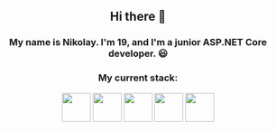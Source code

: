 ## <p align="center">Hi there 👋</p>
### <p align="center">My name is Nikolay. I'm 19, and I'm a junior ASP.NET Core developer. 😃</p>
### <p align="center">My current stack: </p>

<p align="center">
  <img width="51" height="51" src="https://github.com/user-attachments/assets/7892910b-3c97-486e-a2ed-d1aed277be42" />
  <img width="51" height="51" src="https://github.com/user-attachments/assets/0ebb6301-d548-40e5-b53b-10496e5f7e08" />
  <img width="51" height="51" src="https://github.com/user-attachments/assets/55b9d3bc-0ae6-4617-9a52-efa53c01d7a3" />
  <img width="51" height="51" src="https://github.com/user-attachments/assets/1c456a1e-e813-4d1c-b16d-994cb6ea3d4c" />
  <img width="51" height="51" src="https://github.com/user-attachments/assets/a33a3447-9fe1-49fa-9583-85a36f37e34d" />
</p>






